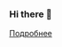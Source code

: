 ### Hi there 👋

[Подробнее](https://github.com/11nik11/11nik11/blob/main/INFO.MD "Click me")

<!--
markdown INFO
https://gist.github.com/Jekins/2bf2d0638163f1294637

**11nik11/11nik11** is a ✨ _special_ ✨ repository because its `README.md` (this file) appears on your GitHub profile.

Here are some ideas to get you started:

- 🔭 I’m currently working on ...
- 🌱 I’m currently learning ...
- 👯 I’m looking to collaborate on ...
- 🤔 I’m looking for help with ...
- 💬 Ask me about ...
- 📫 How to reach me: ...
- 😄 Pronouns: ...
- ⚡ Fun fact: ...
-->
